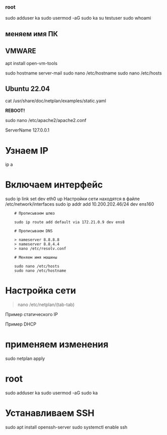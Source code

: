 ### root

sudo adduser ka
sudo usermod -aG sudo ka
su testuser
sudo whoami

## меняем имя ПК

## VMWARE

apt install open-vm-tools

sudo hostname server-mail
sudo nano /etc/hostname
sudo nano /etc/hosts

## Ubuntu 22.04

cat /usr/share/doc/netplan/examples/static.yaml

  <!-- 
  version: 2
  renderer: networkd
  ethernets:
    enp3s0:
      addresses:
        - 10.10.10.2/24
      nameservers:
        search: [mydomain, otherdomain]
        addresses: [10.10.10.1, 1.1.1.1]
      routes:
        - to: default
          via: 10.10.10.1 -->

**REBOOT!**

<!-- В системах Ubuntu и Debian откройте файл /etc/apache2/apache2.conf с правами root: -->

sudo nano /etc/apache2/apache2.conf

<!--
Добавьте в конец файла строку ServerName 127.0.0.1: -->

ServerName 127.0.0.1

<!-- 127.0.1.1 server-mail-->

# Узнаем IP

ip a

# Включаем интерфейс

sudo ip link set dev eth0 up
Настройки сети находятся в файле /etc/network/interfaces
sudo ip addr add 10.200.202.46/24 dev ens160

        # Прописываем шлюз

        sudo ip route add default via 172.21.0.9 dev ens8

        # Прописываем DNS

        > nameserver 8.8.8.8
        > nameserver 8.8.4.4
        > nano /etc/resolv.conf

        # Меняем имя машины

        sudo nano /etc/hosts
        sudo nano /etc/hostname

# Настройка сети

> nano /etc/netplan/(tab-tab)

Пример статического IP

<!-- # This is the network config written by 'subiquity'
network:
  ethernets:
    ens160:
      addresses:
      - 10.200.202.147/24
      gateway4: 10.200.202.1
      nameservers:
        addresses:
        - 8.8.8.8
        - 77.88.8.8
        search:
        - test
  version: 2 -->

Пример DHCP

<!--
network:
  ethernets:
    ens160:
      dhcp4: true
  version: 2 -->

>

# применяем изменения

sudo netplan apply

# root

sudo adduser ka
sudo usermod -aG sudo ka

# Устанавливаем SSH

sudo apt install openssh-server
sudo systemctl enable ssh
